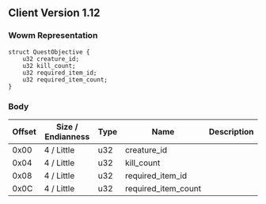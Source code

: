 ## Client Version 1.12

### Wowm Representation
```rust,ignore
struct QuestObjective {
    u32 creature_id;
    u32 kill_count;
    u32 required_item_id;
    u32 required_item_count;
}
```
### Body
| Offset | Size / Endianness | Type | Name | Description |
| ------ | ----------------- | ---- | ---- | ----------- |
| 0x00 | 4 / Little | u32 | creature_id |  |
| 0x04 | 4 / Little | u32 | kill_count |  |
| 0x08 | 4 / Little | u32 | required_item_id |  |
| 0x0C | 4 / Little | u32 | required_item_count |  |
